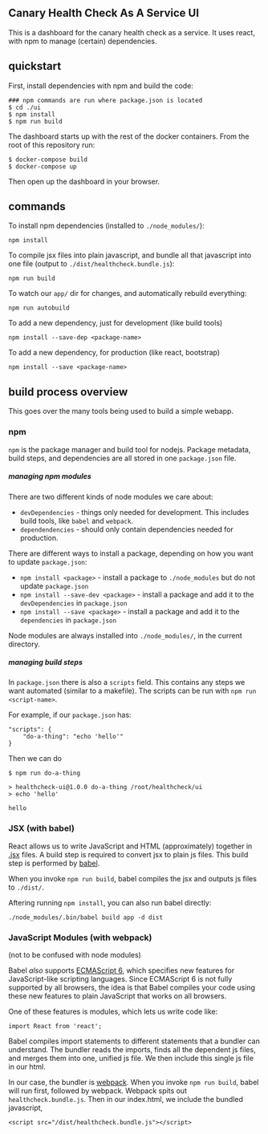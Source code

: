 Canary Health Check As A Service UI
--------

This is a dashboard for the canary health check as a service. It uses react,
with npm to manage (certain) dependencies.


quickstart
----------

First, install dependencies with npm and build the code:

    ### npm commands are run where package.json is located
    $ cd ./ui
    $ npm install
    $ npm run build

The dashboard starts up with the rest of the docker containers. From the
root of this repository run:

    $ docker-compose build
    $ docker-compose up

Then open up the dashboard in your browser.


commands
--------

To install npm dependencies (installed to `./node_modules/`):

    npm install

To compile jsx files into plain javascript, and bundle all that javascript into
one file (output to `./dist/healthcheck.bundle.js`):

    npm run build

To watch our `app/` dir for changes, and automatically rebuild everything:

    npm run autobuild

To add a new dependency, just for development (like build tools)

    npm install --save-dep <package-name>

To add a new dependency, for production (like react, bootstrap)

    npm install --save <package-name>


build process overview
----------------------

This goes over the many tools being used to build a simple webapp.

### npm

`npm` is the package manager and build tool for nodejs. Package metadata,
build steps, and dependencies are all stored in one `package.json` file.

##### managing npm modules

There are two different kinds of node modules we care about:

- `devDependencies` - things only needed for development. This includes build
tools, like `babel` and `webpack`.
- `dependendencies` - should only contain dependencies needed for production.

There are different ways to install a package, depending on how you want to
update `package.json`:

- `npm install <package>` - install a package to `./node_modules` but do not
update `package.json`
- `npm install --save-dev <package>` - install a package and add it to the
`devDependencies` in `package.json`
- `npm install --save <package>` - install a package and add it to the
`dependencies` in `package.json`

Node modules are always installed into `./node_modules/`, in the current
directory.

##### managing build steps

In `package.json` there is also a `scripts` field. This contains any steps
we want automated (similar to a makefile). The scripts can be run with
`npm run <script-name>`.

For example, if our `package.json` has:

    "scripts": {
        "do-a-thing": "echo 'hello'"
    }

Then we can do

    $ npm run do-a-thing

    > healthcheck-ui@1.0.0 do-a-thing /root/healthcheck/ui
    > echo 'hello'

    hello

### JSX (with babel)

React allows us to write JavaScript and HTML (approximately) together in
[.jsx](https://facebook.github.io/react/docs/jsx-in-depth.html) files. A build
step is required to convert jsx to plain js files. This build step is performed
by [babel](https://babeljs.io/).

When you invoke `npm run build`, babel compiles the jsx and outputs js files to
`./dist/`.

Aftering running `npm install`, you can also run babel directly:

    ./node_modules/.bin/babel build app -d dist

### JavaScript Modules (with webpack)

(not to be confused with node modules)

Babel _also_ supports
[ECMAScript 6](https://babeljs.io/docs/learn-es2015/), which specifies new
features for JavaScript-like scripting languages. Since ECMAScript 6 is not
fully supported by all browsers, the idea is that Babel compiles your code
using these new features to plain JavaScript that works on all browsers.

One of these features is modules, which lets us write code like:

    import React from 'react';

Babel compiles import statements to different statements that a bundler can
understand. The bundler reads the imports, finds all the dependent js files,
and merges them into one, unified js file. We then include this single js file
in our html.

In our case, the bundler is [webpack](https://webpack.github.io/). When you
invoke `npm run build`, babel will run first, followed by webpack. Webpack
spits out `healthcheck.bundle.js`. Then in our index.html, we include the bundled
javascript,

    <script src="/dist/healthcheck.bundle.js"></script>
